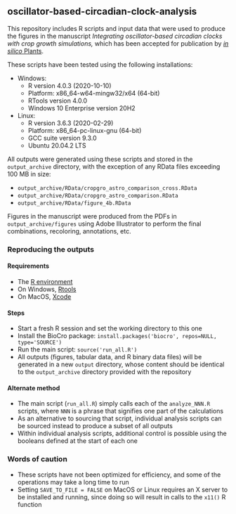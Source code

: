 ## oscillator-based-circadian-clock-analysis
This repository includes R scripts and input data that were used to produce
the figures in the manuscript *Integrating oscillator-based circadian clocks
with crop growth simulations,* which has been accepted for publication by
[*in silico* Plants](https://academic.oup.com/insilicoplants).

These scripts have been tested using the following installations:
- Windows:
  - R version 4.0.3 (2020-10-10)
  - Platform: x86_64-w64-mingw32/x64 (64-bit)
  - RTools version 4.0.0
  - Windows 10 Enterprise version 20H2
- Linux:
  - R version 3.6.3 (2020-02-29)
  - Platform: x86_64-pc-linux-gnu (64-bit)
  - GCC suite version 9.3.0
  - Ubuntu 20.04.2 LTS

All outputs were generated using these scripts and stored in the
```output_archive``` directory, with the exception of any RData files exceeding
100 MB in size:
- ```output_archive/RData/cropgro_astro_comparison_cross.RData```
- ```output_archive/RData/cropgro_astro_comparison.RData```
- ```output_archive/RData/figure_4b.RData```

Figures in the manuscript were produced from the PDFs in
```output_archive/figures``` using Adobe Illustrator to perform the final
combinations, recoloring, annotations, etc.

### Reproducing the outputs

#### Requirements
- The [R environment](https://cran.r-project.org/)
- On Windows, [Rtools](https://cran.r-project.org/bin/windows/Rtools/)
- On MacOS, [Xcode](https://developer.apple.com/xcode/)

#### Steps
- Start a fresh R session and set the working directory to this one
- Install the BioCro package:
  ```install.packages('biocro', repos=NULL, type='SOURCE')```
- Run the main script: ```source('run_all.R')```
- All outputs (figures, tabular data, and R binary data files) will be generated
  in a new ```output``` directory, whose content should be identical to the
  ```output_archive``` directory provided with the repository

#### Alternate method
- The main script (```run_all.R```) simply calls each of the ```analyze_NNN.R```
  scripts, where `NNN` is a phrase that signifies one part of the calculations
- As an alternative to sourcing that script, individual analysis scripts can
  be sourced instead to produce a subset of all outputs
- Within individual analysis scripts, additional control is possible using the
  booleans defined at the start of each one

### Words of caution
- These scripts have not been optimized for efficiency, and some of the
  operations may take a long time to run
- Setting ```SAVE_TO_FILE = FALSE``` on MacOS or Linux requires an X server to
  be installed and running, since doing so will result in calls to the
  ```x11()``` R function
